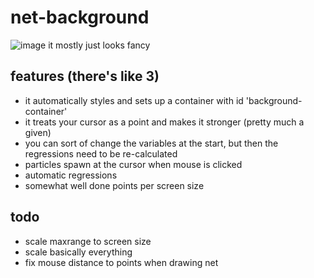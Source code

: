 # net-background
![image](https://github.com/Saturn-VI/netbackground/assets/112597058/3117eb64-0f12-46bd-9618-cb9ebb1b6f8c)
it mostly just looks fancy
## features (there's like 3)
- it automatically styles and sets up a container with id 'background-container'
- it treats your cursor as a point and makes it stronger (pretty much a given)
- you can sort of change the variables at the start, but then the regressions need to be re-calculated
- particles spawn at the cursor when mouse is clicked
- automatic regressions
- somewhat well done points per screen size

## todo
- scale maxrange to screen size
- scale basically everything
- fix mouse distance to points when drawing net
